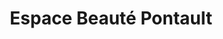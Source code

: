 ---
title: "Espace Beauté Pontault"
url: /pontault-combault/espace-beaute-pontault/
shop: beauté
---